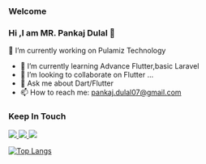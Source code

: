 ### Welcome
### Hi ,I am MR. Pankaj Dulal 👋
🔭 I’m currently working on Pulamiz Technology
- 🌱 I’m currently learning Advance Flutter,basic Laravel
- 👯 I’m looking to collaborate on Flutter ...
- 💬 Ask me about Dart/Flutter
- 📫 How to reach me: pankaj.dulal07@gmail.com

### Keep In Touch
<a href="https://www.facebook.com/pankaj.dulal.07/">
  <img src="https://img.icons8.com/color/48/000000/facebook.png"/>
</a>
<a href="https://github.com/iampankaj07">
  <img src="https://img.icons8.com/nolan/48/github.png"/>
</a>
<a href="https://www.linkedin.com/in/pankaj-dulal-050a24185/">
 <img src="https://img.icons8.com/fluent/48/000000/linkedin.png"/>
</a>

[![Top Langs](https://github-readme-stats.vercel.app/api/top-langs/?username=iampankaj07&layout=compact)](https://github.com/anuraghazra/github-readme-stats)
<!-- ### Tools And Technologies
<a href="">
 <img src="https://img.icons8.com/offices/40/000000/php-logo.png"/>
</a>


### .......................................................................................................

[![Top Langs](https://github-readme-stats.vercel.app/api/top-langs/?username=iampankaj07&langs_count=10&layout=compact&theme=radical&card_width=445)]
[![](https://github-readme-stats.vercel.app/api?username=iampankaj07&count_private=true&show_icons=true&theme=radical&disable_animations=false)](https://github.com/anuraghazra/github-readme-stats)

